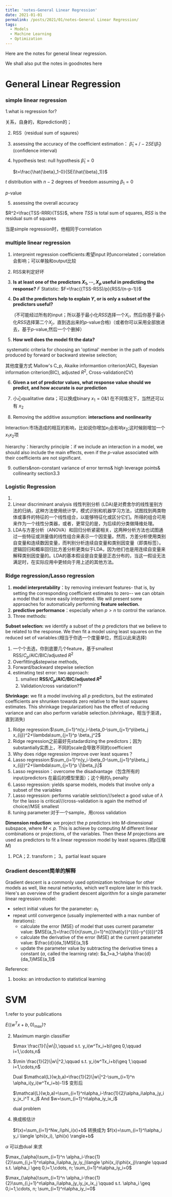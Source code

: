 ```yaml
---
title: 'notes-General Linear Regression'
date: 2021-01-01
permalink: /posts/2021/01/notes-General Linear Regression/
tags:
  - Models
  - Machine Learning
  - Optimization
---
```




Here are the notes for general linear regression. 

We shall also put the notes in goodnotes here

# General Linear Regression



### simple linear regression

1.what is regression for?

关系，自身的，和prediction的；

2. RSS（residual sum of sqaures）

3. assessing the accuracy of the coefficient estimation： $\hat{\beta}_1+/-2SE(\hat{\beta}_1)$ (confidence interval)

4. hypothesis test: null hypothesis $\hat{\beta}_1=0$

   $t=\frac{\hat{\beta}_1-0}{SE(\hat{\beta}_1)}$

$t$ distribution with $n-2$ degrees of freedom assuming $\beta_1=0$

$p$-value

5. assessing the overall accuracy

 $R^2=\frac{TSS-RRR}{TSS}$, where  $TSS$ is total sum of squares, $RSS$ is the residual sum of squares

 当是simple regression时，他相同于correlation

### multiple linear regression

1. interpreint regression coefficients:希望input 时uncorrelated；correlation 会影响；可以单独和output比较

2. RSS来判定好坏

3. **Is at least one of the predictors $X_1,\cdots, X_p$ useful in predictiing the response?** $F$ Statistic: $F=\frac{(TSS-RSS)/p}{RSS/(n-p-1)}$

4. **Do all the predictors help to explain $Y$, or is only a subset of the predictors useful?**

   ​			(不可能经过所有的input；所以基于最小化$RSS$选择一个$X_i$，然后你基于最小化$RSS$选择第二个$X_j$，直到选出来的$p$-value合格)（或者你可以采用全部放进去，基于$p$-value,然后一个个删掉）

5. **How well does the model fit the data?**

​	systematic criteria for choosing an 'optimal' member in the path of models produced by forward or backward stewise selection;

其他度量方式 Mallow's C_p, Akaike informantion criterion(AIC), Bayesian information criterion(BIC), adjusted $R^2$, Cross-validation(CV)

6. **Given a set of predictor values, what response value should we predict, and how accurate is our prediction**

7. 小心qualitative data；可以换成binary $x_1=0\&1$ 在不同情况下，当然还可以有 $x_2$
8. Removing the additive assumption: **interactions and nonlinearity**

Interaction:市场造成的相互的影响，比如说你增加$x_1$会影响$x_2$;这时候刚增加一个 $x_1x_2$项

hierarchy：hierarchy principle：if we include an interaction in a model, we should also include the main effects, even if the $p$-value associated with their coefficients are not significant.

9. outliers&non-constant variance of error terms& high leverage points& collinearity section3.3



### Logistic Regression

1. 
2. Linear discriminant analysis 线性判别分析 (LDA)是对费舍尔的线性鉴别方法的归纳，这种方法使用统计学，模式识别和机器学习方法，试图找到两类物体或事件的特征的一个线性组合，以能够特征化或区分它们。所得的组合可用来作为一个线性分类器，或者，更常见的是，为后续的分类做降维处理。
3. LDA与方差分析（ANOVA）和回归分析紧密相关，这两种分析方法也试图通过一些特征或测量值的线性组合来表示一个因变量。然而，方差分析使用类别自变量和连续数因变量，而判别分析连续自变量和类别因变量（即类标签）。逻辑回归和概率回归比方差分析更类似于LDA，因为他们也是用连续自变量来解释类别因变量的。LDA的基本假设是自变量是正态分布的，当这一假设无法满足时，在实际应用中更倾向于用上述的其他方法。



### Ridge regression/Lasso regression



1. **model interpretability**：by removing irrelevant features- that is, by setting the corresponding coefficient estimates to zero-- we can obtain a model that is more easily interpreted. We will present some approaches for automatically performing **feature selection.**
2. **predictive performance**：especially when $p>n$ to control the variance.
3. Three methods:

**Subset selection:** we identify a subset of the $p$ predictors that we believe to be related to the response. We then fit a model using least squares on the reduced set of variables:(相当于你选一个度量单位，然后以此来选择)

1. 一个个去选，你到底要几个feature，基于smallest RSS/$C_p$/AIC/BIC/adjusted $R^2$
2. Overfitting&stepwise methods, 
3. Forward/backward stepwise selection
4. estimating test error: two approach: 
   1. smallest **RSS/$C_p$/AIC/BIC/adjusted $R^2$**
   2. Validation/cross varidation??

**Shrinkage:** we fit a model involving all $p$ predictors, but the estimated coefficients are shrunken towards zero relative to the least squares estimates. This shrinkage (regularization) has the effect of reducing variance and can also perform variable selection.(shrinkage，相当于渐进，直到消失)

1. Ridge regression:$\sum_{i=1}^n(y_i-\beta_0-\sum_{j=1}^p\beta_j x_{ij})^2+\lambda\sum_{j=1}^p \beta_j^2$
2. Ridge regression之前最好先stadardizing the predictors；因为substantially实质上，不同的scale会导致不同的coefficient
3. Why does ridge regression improve over least squares？
4. Lasso regression:$\sum_{i=1}^n(y_i-\beta_0-\sum_{j=1}^p\beta_j x_{ij})^2+\lambda\sum_{j=1}^p \|\beta_j\|$
5. Lasso regression：overcome the disadvantage（包含所有的input/predictors 在最后的模型里面）；这个用的$l_1$ penalty
6. Lasso regression: yields sparse models, models that involve only a subset of the variables
7. Lasso regression: performs variable selction///select a good value of $\lambda$ for the lasso is critical///cross-validation is again the method of choice//MSE smallest
8. tuning parameter:对于一个sample，用cross validation

**Dimension reduction**: we project the $p$ predictors into $M$-dimensional subspace, where $M<p$. This is achieve by computing $M$ different linear combinations or projections, of the variables. Then these $M$ projections are used as predictors to fit a linear regression model by least squares.(把$p$压缩$M$)

1. PCA；2. transform； 3。partial least square





### Gradient descent简单的解释

Gradient descent is a commonly used optimization technique for other models as well, like neural networks, which we'll explore later in this track. Here's an overview of the gradient descent algorithm for a single parameter linear regression model:

- select initial values for the parameter: $a_1$
- repeat until convergence (usually implemented with a max number of iterations):
  - calculate the error (MSE) of model that uses current parameter value: $MSE(a_1)=\frac{1}{n}\sum_{i=1}^n({\hat{y}}^{(i)}-y^{(i)})^2$
  - calculate the derivative of the error (MSE) at the current parameter value: $\frac{d}{da_1}MSE(a_1)$
  - update the parameter value by subtracting the derivative times a constant ($\alpha$, called the learning rate): $a_1=a_1-\alpha \frac{d}{da_1}MSE(a_1)$



Reference:

1) books: an introduction to statistical learning









# SVM

1.refer to your publications

$E((w^Tx+b,0)_{\max})$?

2. Maximum margin classifier

   $\max \frac{1}{\|w\|},\qquad s.t. y_i(w^Tx_i+b)\geq 0,\qquad i=1,\cdots,n$

3. $\min \frac{1}{2}\|w\|^2,\qquad s.t. y_i(w^Tx_i+b)\geq 1,\qquad i=1,\cdots,n$

   Dual  $\mathcal{L}(w,b,a)=\frac{1}{2}\|w\|^2-\sum_{i=1}^n \alpha_i(y_i(w^Tx_i+b)-1)$ 变形后

   $\mathcal{L}(w,b,a)=\sum_{i=1}^n\alpha_i-\frac{1}{2}\alpha_i\alpha_jy_i y_jx_i^T x_j$ And $w=\sum_{i=1}^n\alpha_iy_ix_i$

   dual problem 

4. 换成核估计

   $f(x)=\sum_{i=1}^Nw_i\phi_i(x)+b$ 转换成为 $f(x)=\sum_{i=1}^l\alpha_i y_i \langle \phi(x_i), \phi(x) \rangle+b$

$\alpha$ 可以由dual 来求

$\max_{\alpha}\sum_{i=1}^n \alpha_i-\frac{1}{2}\sum_{i,j=1}^n\alpha_i\alpha_jy_iy_j\langle \phi(x_i)\phi(x_j)\rangle \qquad s.t. \alpha_i \geq 0,i=1,\cdots, n; \sum_{i=1}^n\alpha_iy_i=0$ 

$\max_{\alpha}\sum_{i=1}^n \alpha_i-\frac{1}{2}\sum_{i,j=1}^n\alpha_i\alpha_jy_iy_jx_ix_j \qquad s.t. \alpha_i \geq 0,i=1,\cdots, n; \sum_{i=1}^n\alpha_iy_i=0$ 





